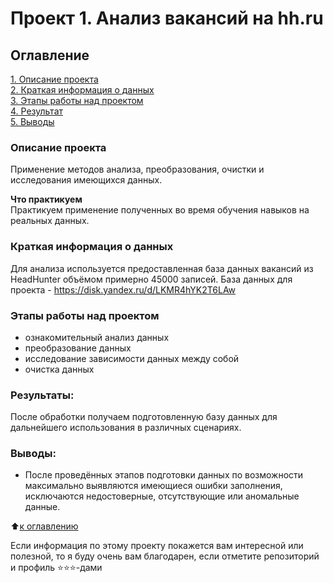 # Проект 1. Анализ вакансий на hh.ru

## Оглавление  
[1. Описание проекта](#Описание-проекта)  
[2. Краткая информация о данных](#Краткая-информация-о-данных)  
[3. Этапы работы над проектом](#Этапы-работы-над-проектом)  
[4. Результат](#Результаты)    
[5. Выводы](#Выводы) 

### Описание проекта    
Применение методов анализа, преобразования, очистки и исследования имеющихся данных.


**Что практикуем**     
Практикуем применение полученных во время обучения навыков на реальных данных.


### Краткая информация о данных
Для анализа используется предоставленная база данных вакансий из HeadHunter объёмом примерно 45000 записей.
База данных для проекта - https://disk.yandex.ru/d/LKMR4hYK2T6LAw



### Этапы работы над проектом  
- ознакомительный анализ данных
- преобразование данных
- исследование зависимости данных между собой
- очистка данных



### Результаты:  
После обработки получаем подготовленную базу данных для дальнейшего использования в различных сценариях.



### Выводы:  
- После проведённых этапов подготовки данных по возможности максимально выявляются имеющиеся ошибки заполнения, исключаются недостоверные, отсутствующие или аномальные данные.


:arrow_up:[к оглавлению](#Оглавление)


Если информация по этому проекту покажется вам интересной или полезной, то я буду очень вам благодарен, если отметите репозиторий и профиль ⭐️⭐️⭐️-дами
